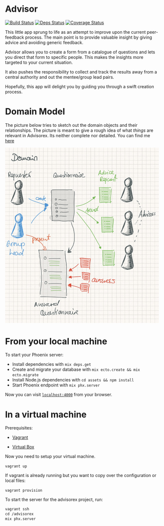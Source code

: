 # Advisor

[![Build Status](https://travis-ci.org/felipesere/advisorex.svg?branch=master)](https://travis-ci.org/felipesere/advisorex)
[![Deps Status](https://beta.hexfaktor.org/badge/all/github/felipesere/advisorex.svg)](https://beta.hexfaktor.org/github/felipesere/advisorex)
[![Coverage Status](https://coveralls.io/repos/github/felipesere/advisorex/badge.svg?branch=master)](https://coveralls.io/github/felipesere/advisorex?branch=master)

This little app sprung to life as an attempt to improve upon the current peer-feedback process.
The main point is to provide valuable insight by giving advice and avoiding generic feedback.

Advisor allows you to create a form from a catalogue of questions and lets you direct that form to specific people.
This makes the insights more targeted to your current situation.

It also pushes the responsibility to collect and track the results away from a central authority and out the mentee/group lead pairs.

Hopefully, this app will delight you by guiding you through a swift creation process.

# Domain Model

The picture below tries to sketch out the domain objects and their relationships. The picture is meant to give a rough idea of what
_things_ are relevant in Advisorex. 
Its neither complete nor detailed.
You can find me [here](lib/advisor/core/README.md)

![Domain Model](doc/domain-model.jpg)

# From your local machine

To start your Phoenix server:

  * Install dependencies with `mix deps.get`
  * Create and migrate your database with `mix ecto.create && mix ecto.migrate`
  * Install Node.js dependencies with `cd assets && npm install`
  * Start Phoenix endpoint with `mix phx.server`

Now you can visit [`localhost:4000`](http://localhost:4000) from your browser.

# In a virtual machine

Prerequisites:

- [Vagrant](https://www.vagrantup.com/docs/installation/)

- [Virtual Box](https://www.virtualbox.org/)


Now you need to setup your virtual machine. 

`vagrant up`

If vagrant is already running but you want to copy over the configuration or local files:

`vagrant provision`

To start the server for the advisorex project, run:

``` unix
vagrant ssh
cd /advisorex
mix phx.server
```

